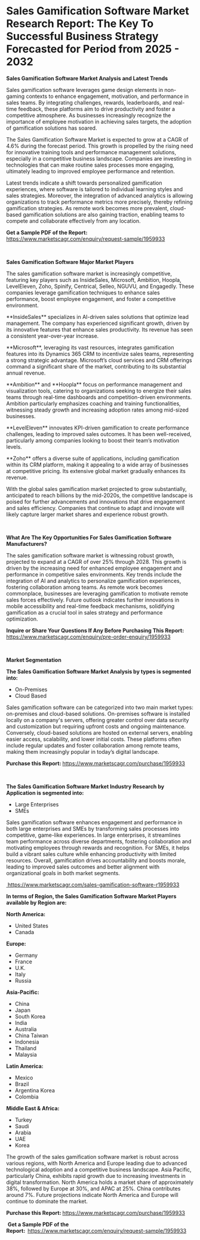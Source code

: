 <p><h1>Sales Gamification Software Market Research Report: The Key To Successful Business Strategy Forecasted for Period from 2025 - 2032</h1></p><p><strong>Sales Gamification Software Market Analysis and Latest Trends</strong></p>
<p><p>Sales gamification software leverages game design elements in non-gaming contexts to enhance engagement, motivation, and performance in sales teams. By integrating challenges, rewards, leaderboards, and real-time feedback, these platforms aim to drive productivity and foster a competitive atmosphere. As businesses increasingly recognize the importance of employee motivation in achieving sales targets, the adoption of gamification solutions has soared.</p><p>The Sales Gamification Software Market is expected to grow at a CAGR of 4.6% during the forecast period. This growth is propelled by the rising need for innovative training tools and performance management solutions, especially in a competitive business landscape. Companies are investing in technologies that can make routine sales processes more engaging, ultimately leading to improved employee performance and retention.</p><p>Latest trends indicate a shift towards personalized gamification experiences, where software is tailored to individual learning styles and sales strategies. Moreover, the integration of advanced analytics is allowing organizations to track performance metrics more precisely, thereby refining gamification strategies. As remote work becomes more prevalent, cloud-based gamification solutions are also gaining traction, enabling teams to compete and collaborate effectively from any location.</p></p>
<p><strong>Get a Sample PDF of the Report:&nbsp;</strong> <a href="https://www.marketscagr.com/enquiry/request-sample/1959933?utm_campaign=2527&utm_medium=2&utm_source=Github&utm_content=ia&utm_term=19042025&utm_id=sales-gamification-software">https://www.marketscagr.com/enquiry/request-sample/1959933</a></p>
<p>&nbsp;</p>
<p><strong>Sales Gamification Software Major Market Players</strong></p>
<p><p>The sales gamification software market is increasingly competitive, featuring key players such as InsideSales, Microsoft, Ambition, Hoopla, LevelEleven, Zoho, Spinify, Centrical, Selleo, NGUVU, and Engagedly. These companies leverage gamification techniques to enhance sales performance, boost employee engagement, and foster a competitive environment.</p><p>**InsideSales** specializes in AI-driven sales solutions that optimize lead management. The company has experienced significant growth, driven by its innovative features that enhance sales productivity. Its revenue has seen a consistent year-over-year increase.</p><p>**Microsoft**, leveraging its vast resources, integrates gamification features into its Dynamics 365 CRM to incentivize sales teams, representing a strong strategic advantage. Microsoft’s cloud services and CRM offerings command a significant share of the market, contributing to its substantial annual revenue.</p><p>**Ambition** and **Hoopla** focus on performance management and visualization tools, catering to organizations seeking to energize their sales teams through real-time dashboards and competition-driven environments. Ambition particularly emphasizes coaching and training functionalities, witnessing steady growth and increasing adoption rates among mid-sized businesses.</p><p>**LevelEleven** innovates KPI-driven gamification to create performance challenges, leading to improved sales outcomes. It has been well-received, particularly among companies looking to boost their team’s motivation levels.</p><p>**Zoho** offers a diverse suite of applications, including gamification within its CRM platform, making it appealing to a wide array of businesses at competitive pricing. Its extensive global market gradually enhances its revenue.</p><p>With the global sales gamification market projected to grow substantially, anticipated to reach billions by the mid-2020s, the competitive landscape is poised for further advancements and innovations that drive engagement and sales efficiency. Companies that continue to adapt and innovate will likely capture larger market shares and experience robust growth.</p></p>
<p>&nbsp;</p>
<p><strong>What Are The Key Opportunities For Sales Gamification Software Manufacturers?</strong></p>
<p><p>The sales gamification software market is witnessing robust growth, projected to expand at a CAGR of over 25% through 2028. This growth is driven by the increasing need for enhanced employee engagement and performance in competitive sales environments. Key trends include the integration of AI and analytics to personalize gamification experiences, fostering collaboration among teams. As remote work becomes commonplace, businesses are leveraging gamification to motivate remote sales forces effectively. Future outlook indicates further innovations in mobile accessibility and real-time feedback mechanisms, solidifying gamification as a crucial tool in sales strategy and performance optimization.</p></p>
<p><strong>Inquire or Share Your Questions If Any Before Purchasing This Report:</strong> <a href="https://www.marketscagr.com/enquiry/pre-order-enquiry/1959933?utm_campaign=2527&utm_medium=2&utm_source=Github&utm_content=ia&utm_term=19042025&utm_id=sales-gamification-software">https://www.marketscagr.com/enquiry/pre-order-enquiry/1959933</a></p>
<p>&nbsp;</p>
<p><strong>Market Segmentation</strong></p>
<p><strong>The Sales Gamification Software Market Analysis by types is segmented into:</strong></p>
<p><ul><li>On-Premises</li><li>Cloud Based</li></ul></p>
<p><p>Sales gamification software can be categorized into two main market types: on-premises and cloud-based solutions. On-premises software is installed locally on a company's servers, offering greater control over data security and customization but requiring upfront costs and ongoing maintenance. Conversely, cloud-based solutions are hosted on external servers, enabling easier access, scalability, and lower initial costs. These platforms often include regular updates and foster collaboration among remote teams, making them increasingly popular in today’s digital landscape.</p></p>
<p><strong>Purchase this Report:&nbsp;</strong><a href="https://www.marketscagr.com/purchase/1959933?utm_campaign=2527&utm_medium=2&utm_source=Github&utm_content=ia&utm_term=19042025&utm_id=sales-gamification-software">https://www.marketscagr.com/purchase/1959933</a></p>
<p>&nbsp;</p>
<p><strong>The Sales Gamification Software Market Industry Research by Application is segmented into:</strong></p>
<p><ul><li>Large Enterprises</li><li>SMEs</li></ul></p>
<p><p>Sales gamification software enhances engagement and performance in both large enterprises and SMEs by transforming sales processes into competitive, game-like experiences. In large enterprises, it streamlines team performance across diverse departments, fostering collaboration and motivating employees through rewards and recognition. For SMEs, it helps build a vibrant sales culture while enhancing productivity with limited resources. Overall, gamification drives accountability and boosts morale, leading to improved sales outcomes and better alignment with organizational goals in both market segments.</p></p>
<p><a href="https://www.marketscagr.com/sales-gamification-software-r1959933?utm_campaign=2527&utm_medium=2&utm_source=Github&utm_content=ia&utm_term=19042025&utm_id=sales-gamification-software">&nbsp;https://www.marketscagr.com/sales-gamification-software-r1959933</a></p>
<p><strong>In terms of Region, the Sales Gamification Software Market Players available by Region are:</strong></p>
<p>
    <p> <strong> North America: </strong>
        <ul>
            <li>United States</li>
            <li>Canada</li>
        </ul>
        </p> 
    <p> <strong> Europe: </strong>
        <ul>
            <li>Germany</li>
            <li>France</li>
            <li>U.K.</li>
            <li>Italy</li>
            <li>Russia</li>
        </ul>
        </p> 
    <p> <strong> Asia-Pacific: </strong>
        <ul>
            <li>China</li>
            <li>Japan</li>
            <li>South Korea</li>
            <li>India</li>
            <li>Australia</li>
            <li>China Taiwan</li>
            <li>Indonesia</li>
            <li>Thailand</li>
            <li>Malaysia</li>
        </ul>
        </p> 
    <p> <strong> Latin America: </strong>
        <ul>
            <li>Mexico</li>
            <li>Brazil</li>
            <li>Argentina Korea</li>
            <li>Colombia</li>
        </ul>
        </p> 
    <p> <strong> Middle East & Africa: </strong>
        <ul>
            <li>Turkey</li>
            <li>Saudi</li>
            <li>Arabia</li>
            <li>UAE</li>
            <li>Korea</li>
        </ul>
    </p>
    </p>
<p><p>The growth of the sales gamification software market is robust across various regions, with North America and Europe leading due to advanced technological adoption and a competitive business landscape. Asia Pacific, particularly China, exhibits rapid growth due to increasing investments in digital transformation. North America holds a market share of approximately 38%, followed by Europe at 30%, and APAC at 25%. China contributes around 7%. Future projections indicate North America and Europe will continue to dominate the market.</p></p>
<p><strong>Purchase this Report: </strong><a href="https://www.marketscagr.com/purchase/1959933?utm_campaign=2527&utm_medium=2&utm_source=Github&utm_content=ia&utm_term=19042025&utm_id=sales-gamification-software">https://www.marketscagr.com/purchase/1959933</a></p>
<p>&nbsp;<strong>Get a Sample PDF of the Report:&nbsp;&nbsp;</strong><a href="https://www.marketscagr.com/enquiry/request-sample/1959933?utm_campaign=2527&utm_medium=2&utm_source=Github&utm_content=ia&utm_term=19042025&utm_id=sales-gamification-software">https://www.marketscagr.com/enquiry/request-sample/1959933</a></p>
<p><strong></strong></p>
<p><p></p><p></p><p></p></p>